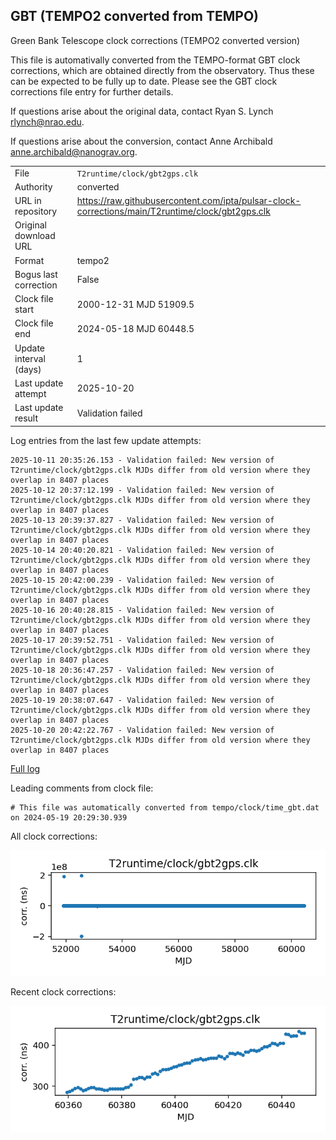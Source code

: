 
## GBT (TEMPO2 converted from TEMPO)

Green Bank Telescope clock corrections (TEMPO2 converted version)

This file is automativally converted from the TEMPO-format GBT
clock corrections, which are obtained directly from the observatory.
Thus these can be expected to be fully up to date. Please see the
GBT clock corrections file entry for further details.

If questions arise about the original data, contact Ryan S. Lynch
<rlynch@nrao.edu>.

If questions arise about the conversion, contact Anne Archibald
<anne.archibald@nanograv.org>.

|     |     |
|:--- |:--- |
| File | `T2runtime/clock/gbt2gps.clk` |
| Authority | converted |
| URL in repository | <https://raw.githubusercontent.com/ipta/pulsar-clock-corrections/main/T2runtime/clock/gbt2gps.clk> |
| Original download URL | <None> |
| Format | tempo2 |
| Bogus last correction | False |
| Clock file start | 2000-12-31 MJD 51909.5 |
| Clock file end | 2024-05-18 MJD 60448.5 |
| Update interval (days) | 1 |
| Last update attempt | 2025-10-20 |
| Last update result | Validation failed |

Log entries from the last few update attempts:
```
2025-10-11 20:35:26.153 - Validation failed: New version of T2runtime/clock/gbt2gps.clk MJDs differ from old version where they overlap in 8407 places
2025-10-12 20:37:12.199 - Validation failed: New version of T2runtime/clock/gbt2gps.clk MJDs differ from old version where they overlap in 8407 places
2025-10-13 20:39:37.827 - Validation failed: New version of T2runtime/clock/gbt2gps.clk MJDs differ from old version where they overlap in 8407 places
2025-10-14 20:40:20.821 - Validation failed: New version of T2runtime/clock/gbt2gps.clk MJDs differ from old version where they overlap in 8407 places
2025-10-15 20:42:00.239 - Validation failed: New version of T2runtime/clock/gbt2gps.clk MJDs differ from old version where they overlap in 8407 places
2025-10-16 20:40:28.815 - Validation failed: New version of T2runtime/clock/gbt2gps.clk MJDs differ from old version where they overlap in 8407 places
2025-10-17 20:39:52.751 - Validation failed: New version of T2runtime/clock/gbt2gps.clk MJDs differ from old version where they overlap in 8407 places
2025-10-18 20:36:47.257 - Validation failed: New version of T2runtime/clock/gbt2gps.clk MJDs differ from old version where they overlap in 8407 places
2025-10-19 20:38:07.647 - Validation failed: New version of T2runtime/clock/gbt2gps.clk MJDs differ from old version where they overlap in 8407 places
2025-10-20 20:42:22.767 - Validation failed: New version of T2runtime/clock/gbt2gps.clk MJDs differ from old version where they overlap in 8407 places
```
[Full log](https://raw.githubusercontent.com/ipta/pulsar-clock-corrections/main/log/T2runtime/clock/gbt2gps.clk.log)

Leading comments from clock file:

    # This file was automatically converted from tempo/clock/time_gbt.dat on 2024-05-19 20:29:30.939



All clock corrections:

![plot of all clock corrections](gbt2gps.clk.png "All corrections")

Recent clock corrections:

![plot of recent clock corrections](gbt2gps.clk.short.png "Recent corrections")

